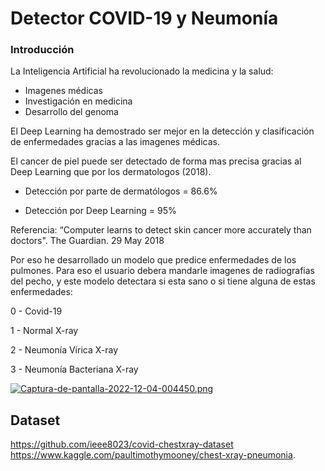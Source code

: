 # Detector COVID-19 y Neumonía

### Introducción
La Inteligencia Artificial ha revolucionado la medicina y la salud:

- Imagenes médicas
- Investigación en medicina
- Desarrollo del genoma

El Deep Learning ha demostrado ser mejor en la detección y clasificación de enfermedades gracias a las imagenes médicas.

El cancer de piel puede ser detectado de forma mas precisa gracias al Deep Learning que por los dermatologos (2018).

- Detección por parte de dermatólogos = 86.6%

- Detección por Deep Learning = 95%

Referencia: “Computer learns to detect skin cancer more accurately than doctors". The Guardian. 29 May 2018

Por eso he desarrollado un modelo que predice enfermedades de los pulmones. Para eso el usuario debera mandarle imagenes de radiografias del pecho, y este modelo detectara si esta sano o si tiene alguna de estas enfermedades:

0 - Covid-19

1 - Normal X-ray

2 - Neumonía Vírica X-ray

3 - Neumonía Bacteriana X-ray

[![Captura-de-pantalla-2022-12-04-004450.png](https://i.postimg.cc/nVP0QF4H/Captura-de-pantalla-2022-12-04-004450.png)](https://postimg.cc/K4tn6ypV)

## Dataset

https://github.com/ieee8023/covid-chestxray-dataset 
https://www.kaggle.com/paultimothymooney/chest-xray-pneumonia. 
